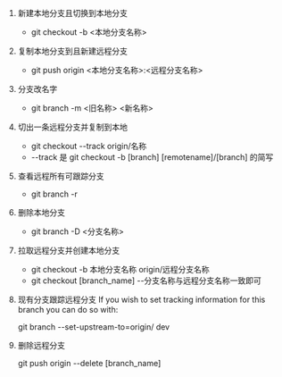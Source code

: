 1. 新建本地分支且切换到本地分支

   + git checkout -b <本地分支名称> 

2. 复制本地分支到且新建远程分支

   + git push origin <本地分支名称>:<远程分支名称>  
   
3. 分支改名字

   + git branch -m <旧名称> <新名称>

4. 切出一条远程分支并复制到本地    

   + git checkout --track origin/名称
   + --track 是 git checkout -b [branch] [remotename]/[branch] 的简写

5. 查看远程所有可跟踪分支

   + git branch -r  

6. 删除本地分支

   + git branch -D <分支名称>   

7. 拉取远程分支并创建本地分支

   + git checkout -b 本地分支名称 origin/远程分支名称
   + git checkout [branch_name] --分支名称与远程分支名称一致即可
  
8. 现有分支跟踪远程分支
If you wish to set tracking information for this branch you can do so with:

    git branch --set-upstream-to=origin/<branch> dev
    
9. 删除远程分支

    git push origin --delete [branch_name] 